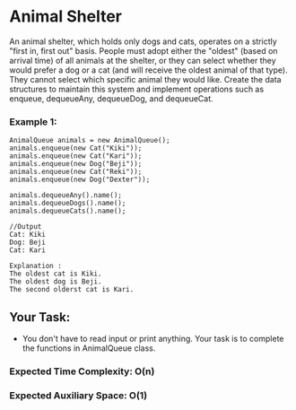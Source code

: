 # Animal Shelter

An animal shelter, which holds only dogs and cats, operates on a strictly "first in, first out" basis. People must adopt either the "oldest" (based on arrival time) of all animals at the shelter, or they can select whether they would prefer a dog or a cat (and will receive the oldest animal of that type). They cannot select which specific animal they would like. Create the data structures to maintain this system and implement operations such as enqueue, dequeueAny, dequeueDog, and dequeueCat.

### Example 1:

    AnimalQueue animals = new AnimalQueue();
    animals.enqueue(new Cat("Kiki"));
    animals.enqueue(new Cat("Kari"));
    animals.enqueue(new Dog("Beji"));
    animals.enqueue(new Cat("Reki"));
    animals.enqueue(new Dog("Dexter"));
    
    animals.dequeueAny().name();
    animals.dequeueDogs().name();
    animals.dequeueCats().name();
    
    //Output
    Cat: Kiki
    Dog: Beji
    Cat: Kari

    Explanation :
    The oldest cat is Kiki.
    The oldest dog is Beji.
    The second olderst cat is Kari.

## Your Task:
- You don't have to read input or print anything. Your task is to complete the functions in AnimalQueue class.

### Expected Time Complexity: O(n)
### Expected Auxiliary Space: O(1)